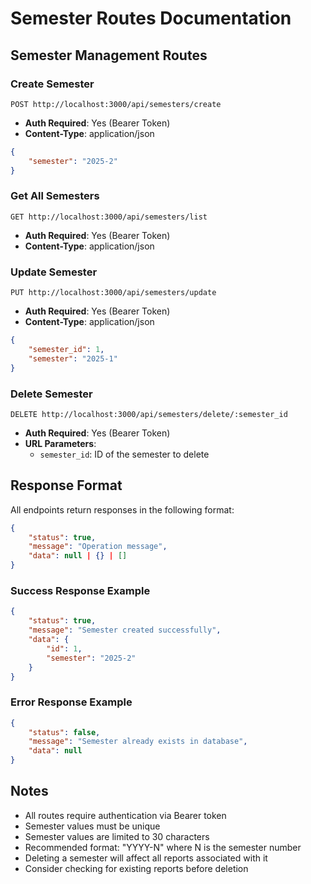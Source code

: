 # Semester Routes Documentation

## Semester Management Routes

### Create Semester
```http
POST http://localhost:3000/api/semesters/create
```
- **Auth Required**: Yes (Bearer Token)
- **Content-Type**: application/json
```json
{
    "semester": "2025-2"
}
```

### Get All Semesters
```http
GET http://localhost:3000/api/semesters/list
```
- **Auth Required**: Yes (Bearer Token)
- **Content-Type**: application/json

### Update Semester
```http
PUT http://localhost:3000/api/semesters/update
```
- **Auth Required**: Yes (Bearer Token)
- **Content-Type**: application/json
```json
{
    "semester_id": 1,
    "semester": "2025-1"
}
```

### Delete Semester
```http
DELETE http://localhost:3000/api/semesters/delete/:semester_id
```
- **Auth Required**: Yes (Bearer Token)
- **URL Parameters**: 
  - `semester_id`: ID of the semester to delete

## Response Format
All endpoints return responses in the following format:
```json
{
    "status": true,
    "message": "Operation message",
    "data": null | {} | []
}
```

### Success Response Example
```json
{
    "status": true,
    "message": "Semester created successfully",
    "data": {
        "id": 1,
        "semester": "2025-2"
    }
}
```

### Error Response Example
```json
{
    "status": false,
    "message": "Semester already exists in database",
    "data": null
}
```

## Notes
- All routes require authentication via Bearer token
- Semester values must be unique
- Semester values are limited to 30 characters
- Recommended format: "YYYY-N" where N is the semester number
- Deleting a semester will affect all reports associated with it
- Consider checking for existing reports before deletion